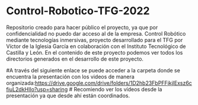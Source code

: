 # Control-Robotico-TFG-2022
Repositorio creado para hacer público el proyecto, ya que por confidencialidad no puedo dar acceso al de la empresa.
Control Robótico mediante tecnologías inmersivas, proyecto desarrollado para el TFG por Víctor de la Iglesia García en colaboración con el Instituto Tecnológico de Castilla y León.
En el contenido de este proyecto podemos ver todos los directorios generados en el desarrollo de este proyecto.

#A través del siguiente enlace se puede acceder a la carpeta donde se encuentra la presentación con los videos de manera organizada:https://drive.google.com/drive/folders/1D2hb23FbPFFjkjlExsz6cfiuL2dkHIIo?usp=sharing # 
Recomiendo ver los vídeos desde la presentación ya que desde ahí están coordinados.
